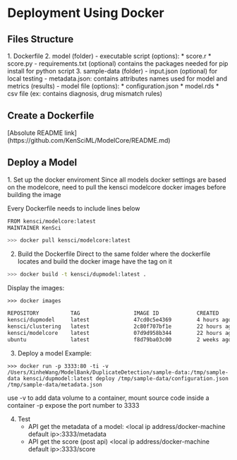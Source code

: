 
<h1>Deployment Using Docker</h1>

<h2>Files Structure</h2>
1. Dockerfile
2. model (folder)
	- executable script (options):
		* score.r
		* score.py
	- requirements.txt (optional) contains the packages needed for pip install for python script
3. sample-data (folder)
	- input.json (optional) for local testing
	- metadata.json: contains attributes names used for model and metrics (results)
	- model file (options): 
		* configuration.json
		* model.rds
		* csv file (ex: contains diagnosis, drug mismatch rules)

<h2>Create a Dockerfile</h2>
[Absolute README link](https://github.com/KenSciML/ModelCore/README.md)

<h2>Deploy a Model</h2>
1. Set up the docker enviroment 
Since all models docker settings are based on the modelcore, need to pull the kensci modelcore docker images before building the image 

Every Dockerfile needs to include lines below
```bash
FROM kensci/modelcore:latest
MAINTAINER KenSci
```

```bash
>>> docker pull kensci/modelcore:latest
```
2. Build the Dockerfile
Direct to the same folder where the dockerfile locates and build the docker image have the tag on it 
```bash
>>> docker build -t kensci/dupmodel:latest .
```
Display the images:
```
>>> docker images
```
``` bash
REPOSITORY          TAG                 IMAGE ID            CREATED             SIZE
kensci/dupmodel     latest              47cd0c5e4369        4 hours ago         710.7 MB
kensci/clustering   latest              2c80f707bf1e        22 hours ago        763.6 MB
kensci/modelcore    latest              07d9d958b344        22 hours ago        462.8 MB
ubuntu              latest              f8d79ba03c00        2 weeks ago         126.4 MB
```

3. Deploy a model
Example:
```
>>> docker run -p 3333:80 -ti -v /Users/XinheWang/ModelBank/DuplicateDetection/sample-data:/tmp/sample-data kensci/dupmodel:latest deploy /tmp/sample-data/configuration.json /tmp/sample-data/metadata.json
```

use -v to add data volume to a container, mount source code inside a container
-p expose the port number to 3333

4. Test
	- API get the metadata of a model: <local ip address/docker-machine default ip>:3333/metadata
	- API get the score  (post api) <local ip address/docker-machine default ip>:3333/score





